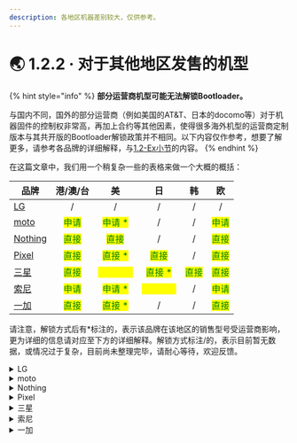 ```yaml
---
description: 各地区机器差别较大，仅供参考。
---
```


# 🌏 1.2.2 · 对于其他地区发售的机型

{% hint style="info" %}
**部分运营商机型可能无法解锁Bootloader。**

与国内不同，国外的部分运营商（例如美国的AT\&T、日本的docomo等）对于机器固件的控制权非常高，再加上合约等其他因素，使得很多海外机型的运营商定制版本与其共开版的Bootloader解锁政策并不相同。以下内容仅作参考，想要了解更多，请参考各品牌的详细解释，与[1.2-Ex小节](verify\_devices.md)的内容。
{% endhint %}

在这篇文章中，我们用一个稍复杂一些的表格来做一个大概的概括：

| 品牌                                        |                 港/澳/台                |                     美                     |                     日                     |                   韩                  |                   欧                  |
| ----------------------------------------- | :----------------------------------: | :---------------------------------------: | :---------------------------------------: | :----------------------------------: | :----------------------------------: |
| [LG](for\_global\_models.md#lg)           |                   /                  |                     /                     |                     /                     |                   /                  |                   /                  |
| [moto](for\_global\_models.md#moto)       | <mark style="color:green;">申请</mark> |  <mark style="color:green;">申请 \*</mark>  |                     /                     |                   /                  | <mark style="color:green;">申请</mark> |
| [Nothing](for\_global\_models.md#nothing) | <mark style="color:green;">直接</mark> |    <mark style="color:green;">直接</mark>   |                     /                     |                   /                  | <mark style="color:green;">直接</mark> |
| [Pixel](for\_global\_models.md#google)    | <mark style="color:green;">直接</mark> |  <mark style="color:green;">直接 \*</mark>  |    <mark style="color:green;">直接</mark>   |                   /                  | <mark style="color:green;">直接</mark> |
| [三星](for\_global\_models.md#san-xing)     | <mark style="color:green;">直接</mark> | <mark style="color:yellow;">第三方 \*</mark> |  <mark style="color:green;">直接 \*</mark>  | <mark style="color:green;">直接</mark> | <mark style="color:green;">直接</mark> |
| [索尼](for\_global\_models.md#suo-ni)       | <mark style="color:green;">申请</mark> |  <mark style="color:green;">申请 \*</mark>  | <mark style="color:yellow;">第三方 \*</mark> |                   /                  | <mark style="color:green;">申请</mark> |
| [一加](for\_global\_models.md#undefined)    | <mark style="color:green;">直接</mark> |  <mark style="color:green;">直接 \*</mark>  |                     /                     |                   /                  | <mark style="color:green;">直接</mark> |

请注意，解锁方式后有\*标注的，表示该品牌在该地区的销售型号受运营商影响，更为详细的信息请对应至下方的详细解释。解锁方式标注/的，表示目前暂无数据，或情况过于复杂，目前尚未整理完毕，请耐心等待，欢迎反馈。

<details>

<summary>LG</summary>

**由于LG各机型可解锁情况较为复杂，且存在硬解等情况，教程仍在完善中。**目前唯一可以提供的信息是，LG已在2021.12.31关闭了官方的Bootloader解锁申请通道：

[LG Developer](https://developer.lge.com/resource/mobile/RetrieveBootloader.dev)

</details>

<details>

<summary>moto</summary>

**关于运营商的解释：**美版moto存在部分带**网络锁**的机器，无法通过正常渠道解开Bootloader锁（部分机器在原机主合约到期后即可正常解锁），对于此类机器的鉴别，请参考[1.2-Ex小节](verify\_devices.md)的内容。

对于没有网络锁的机器，若要继续，请直接移步[1.3.1小节](../ways\_to\_unlock/preparation.md)与[1.3.3小节](../ways\_to\_unlock/apply.md)，按照教程进行即可。

</details>

<details>

<summary>Nothing</summary>

若要继续，请直接移步[1.3.1小节](../ways\_to\_unlock/preparation.md)与[1.3.2小节](../ways\_to\_unlock/direct.md)，按照教程进行即可。

</details>

<details>

<summary>Pixel</summary>

**关于运营商的解释：**美版Pixel存在部分带**网络锁**的机器（又被称作“**adb解锁**”、“**OEM关**”等），无法通过正常渠道解开Bootloader锁（部分机器在原机主合约到期后即可正常解锁），对于此类机器的鉴别，请参考[1.2-Ex小节](verify\_devices.md)的内容。

对于没有网络锁的机器，若要继续，请直接移步[1.3.1小节](../ways\_to\_unlock/preparation.md)与[1.3.2小节](../ways\_to\_unlock/direct.md)，按照教程进行即可。

</details>

<details>

<summary>三星</summary>

**关于运营商的解释：**由于运营商及销售原因，即使没有运营商锁，部分美版三星机器也无法解开Bootloader，对于此类机器的鉴别，请参考[1.2-Ex小节](verify\_devices.md)的内容。

对于没有网络锁的机器，若要继续，请直接移步[1.3.1小节](../ways\_to\_unlock/preparation.md)与[1.3.2小节](../ways\_to\_unlock/direct.md)，按照教程进行即可。

</details>

<details>

<summary>索尼</summary>

**关于运营商的解释：**部分美版索尼机器由于运营商及销售原因，即使没有运营商锁，也无法解开Bootloader；而日版机器基本均为运营商定制机，绝大多数都需要通过第三方工具强制解锁。对于此类机器的鉴别，请参考[1.2-Ex小节](verify\_devices.md)的内容。

**查看能否使用申请解锁的方法：**拨号盘输入**\*#\*#7378423#\*#\***，进入**Service info > Configuration > Rooting Status**，若**Bootloader unlock allowed**后显示**Yes**，则可以使用申请解锁；若为**No**，则需要使用第三方工具，在购物平台搜索“**索尼 日版 解锁**”等关键词查找即可。

对于没有网络锁的机器，若要继续，请直接移步[1.3.1小节](../ways\_to\_unlock/preparation.md)与[1.3.3小节](../ways\_to\_unlock/apply.md)，按照教程进行即可。

</details>

<details>

<summary>一加</summary>

**关于运营商的解释：**美版一加存在部分带**网络锁**的机器，无法通过正常渠道解开Bootloader锁（部分机器在原机主合约到期后即可正常解锁），对于此类机器的鉴别，请参考[1.2-Ex小节](verify\_devices.md)的内容。

对于没有网络锁的机器，若要继续，请直接移步[1.3.1小节](../ways\_to\_unlock/preparation.md)与[1.3.2小节](../ways\_to\_unlock/direct.md)，按照教程进行即可。

</details>
